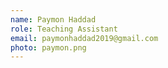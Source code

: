 ```yaml
---
name: Paymon Haddad
role: Teaching Assistant
email: paymonhaddad2019@gmail.com
photo: paymon.png
---
```

